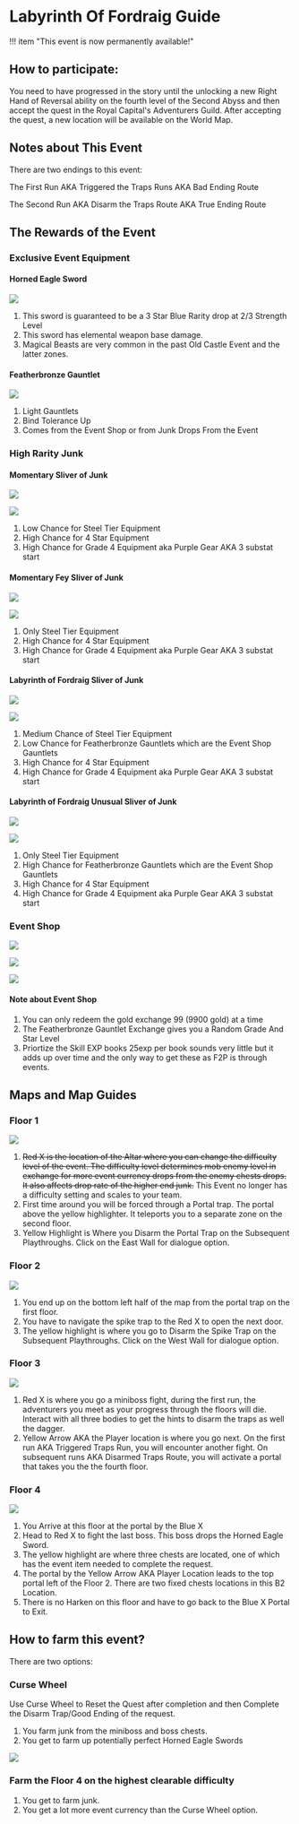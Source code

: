 # Labyrinth Of Fordraig Guide

!!! item "This event is now permanently available!"

## How to participate:
You need to have progressed in the story until the unlocking a new Right Hand of Reversal ability on the fourth level of the Second Abyss and then accept the quest in the Royal Capital's Adventurers Guild. After accepting the quest, a new location will be available on the World Map.

## Notes about This Event
There are two endings to this event:

The First Run AKA Triggered the Traps Runs AKA Bad Ending Route

The Second Run AKA Disarm the Traps Route AKA True Ending Route

## The Rewards of the Event

### Exclusive Event Equipment

#### Horned Eagle Sword
![](img/horned-eagle-sword.png)

1. This sword is guaranteed to be a 3 Star Blue Rarity drop at 2/3 Strength Level
2. This sword has elemental weapon base damage. 
3. Magical Beasts are very common in the past Old Castle Event and the latter zones.

#### Featherbronze Gauntlet
![](img/featherbronze-gaunlet.png)

1. Light Gauntlets
2. Bind Tolerance Up
3. Comes from the Event Shop or from Junk Drops From the Event

### High Rarity Junk

#### Momentary Sliver of Junk
![](img/momentary-sliver-of-junk.png)

![](img/momentary-sliver-of-junk-rates.png)

1. Low Chance for Steel Tier Equipment
2. High Chance for 4 Star Equipment
3. High Chance for Grade 4 Equipment aka Purple Gear AKA 3 substat start

#### Momentary Fey Sliver of Junk
![](img/momentary-fey-sliver-of-junk.png)

![](img/momentary-fey-sliver-of-junk-rates.png)

1. Only Steel Tier Equipment
2. High Chance for 4 Star Equipment
3. High Chance for Grade 4 Equipment aka Purple Gear AKA 3 substat start

#### Labyrinth of Fordraig Sliver of Junk
![](img/labyrinth-of-fordraig-sliver-of-junk.png)

![](img/labyrinth-of-fordraig-sliver-of-junk-rates.png)

1. Medium Chance of Steel Tier Equipment
2. Low Chance for Featherbronze Gauntlets which are the Event Shop Gauntlets
3. High Chance for 4 Star Equipment
4. High Chance for Grade 4 Equipment aka Purple Gear AKA 3 substat start

#### Labyrinth of Fordraig Unusual Sliver of Junk
![](img/labyrinth-of-fordraig-unusual-sliver-of-junk.png)

![](img/labyrinth-of-fordraig-unusual-sliver-of-junk-rates.png)

1. Only Steel Tier Equipment
2. High Chance for Featherbronze Gauntlets which are the Event Shop Gauntlets
3. High Chance for 4 Star Equipment
4. High Chance for Grade 4 Equipment aka Purple Gear AKA 3 substat start

### Event Shop
![](img/labyrinth-of-fordraig-event-shop-1.png)

![](img/labyrinth-of-fordraig-event-shop-2.png)

![](img/labyrinth-of-fordraig-event-shop-3.png)

#### Note about Event Shop
1. You can only redeem the gold exchange 99 (9900 gold) at a time
2. The Featherbronze Gauntlet Exchange gives you a Random Grade And Star Level
3. Priortize the Skill EXP books 25exp per book sounds very little but it adds up over time and the only way to get these as F2P is through events.

## Maps and Map Guides

### Floor 1

![](img/labyrinthB1.png)

1. ~~Red X is the location of the Altar where you can change the difficulty level of the event. The difficulty level determines mob enemy level in exchange for more event currency drops from the enemy chests drops. It also affects drop rate of the higher end junk.~~ This Event no longer has a difficulty setting and scales to your team.
2. First time around you will be forced through a Portal trap. The portal above the yellow highlighter. It teleports you to a separate zone on the second floor. 
3. Yellow Highlight is Where you Disarm the Portal Trap on the Subsequent Playthroughs. Click on the East Wall for dialogue option.

### Floor 2

![](img/labyrinthB2.png)

1. You end up on the bottom left half of the map from the portal trap on the first floor.
2. You have to navigate the spike trap to the Red X to open the next door. 
3. The yellow highlight is where you go to Disarm the Spike Trap on the Subsequent Playthroughs. Click on the West Wall for dialogue option.

### Floor 3

![](img/labyrinthB3.png)

1. Red X is where you go a miniboss fight, during the first run, the adventurers you meet as your progress through the floors will die. Interact with all three bodies to get the hints to disarm the traps as well the dagger.
2. Yellow Arrow AKA the Player location is where you go next. On the first run AKA Triggered Traps Run, you will encounter another fight. On subsequent runs AKA Disarmed Traps Route, you will activate a portal that takes you the the fourth floor.

### Floor 4

![](img/labyrinthB4.png)

1. You Arrive at this floor at the portal by the Blue X
2. Head to Red X to fight the last boss. This boss drops the Horned Eagle Sword.
3. The yellow highlight are where three chests are located, one of which has the event item needed to complete the request.
4. The portal by the Yellow Arrow AKA Player Location leads to the top portal left of the Floor 2. There are two fixed chests locations in this B2 Location.
5. There is no Harken on this floor and have to go back to the Blue X Portal to Exit.

## How to farm this event?
There are two options:

### Curse Wheel
Use Curse Wheel to Reset the Quest after completion and then Complete the Disarm Trap/Good Ending of the request.

1. You farm junk from the miniboss and boss chests.
2. You get to farm up potentially perfect Horned Eagle Swords

![](img/good-horned-eagle-sword.png)

### Farm the Floor 4 on the highest clearable difficulty
1. You get to farm junk.
2. You get a lot more event currency than the Curse Wheel option.
